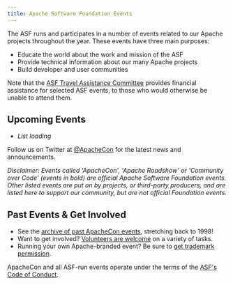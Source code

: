 ```yaml
---
title: Apache Software Foundation Events
---
```


<link href="/_pagefind/pagefind-ui.css" rel="stylesheet">
<script src="/_pagefind/pagefind-ui.js" type="text/javascript"></script>
<div id="search"></div>
<script>
    window.addEventListener('DOMContentLoaded', (event) => {
        new PagefindUI({ element: "#search" });
    });
</script>

The ASF runs and participates in a number
of events related to our Apache projects throughout the year. These events have three main purposes:

 * Educate the world about the work and mission of the ASF
 * Provide technical information about our many Apache projects
 * Build developer and user communities

Note that the [ASF Travel Assistance Committee](https://tac.apache.org/) provides financial assistance for selected ASF events, to those who would otherwise be unable to attend them.

## Upcoming Events

<ul id="events">
 <li><i>List loading</i></li>
</ul>

Follow us on Twitter at [@ApacheCon](https://twitter.com/apachecon) for
the latest news and announcements.

<em>Disclaimer: Events called 'ApacheCon', 'Apache Roadshow' or 'Community over Code' (events in
bold) are official Apache Software Foundation events. Other listed events are put on by projects,
or third-party producers, and are listed here to support our community, but are not official
Foundation events.</em>

## Past Events & Get Involved

  - See the [archive of past ApacheCon events](//archive.apachecon.com/), stretching back to 1998!
  - Want to get involved? [Volunteers are welcome](//events.apache.org/involved/) on a variety of tasks.
  - Running your own Apache-branded event? Be sure to [get trademark permission](//www.apache.org/foundation/marks/events.html).

ApacheCon and all ASF-run events operate under the terms of the [ASF's Code of Conduct](//www.apache.org/foundation/policies/conduct.html).


<script src="/js/jquery.min.js"></script>
<script src="/js/events-calendar.js"></script>

